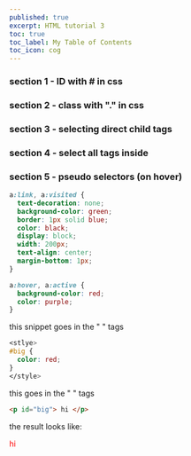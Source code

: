 ```yaml
---
published: true
excerpt: HTML tutorial 3
toc: true
toc_label: My Table of Contents
toc_icon: cog
---
```

### section 1 - ID with # in css

### section 2 - class with "." in css

### section 3 - selecting direct child tags

### section 4 - select all tags inside 

### section 5 - pseudo selectors (on hover)
```css
a:link, a:visited {
  text-decoration: none;
  background-color: green;
  border: 1px solid blue;
  color: black;
  display: block;
  width: 200px;
  text-align: center;
  margin-bottom: 1px;
}

a:hover, a:active {
  background-color: red;
  color: purple;
}
```

this snippet goes in the "<head> </head>" tags

```css
<stlye>
#big {
  color: red;
}
</style>
```

this goes in the "<body> </body>" tags

```html
<p id="big"> hi </p>
```

the result looks like:

<p style="color:red;" id="big"> hi </p>

